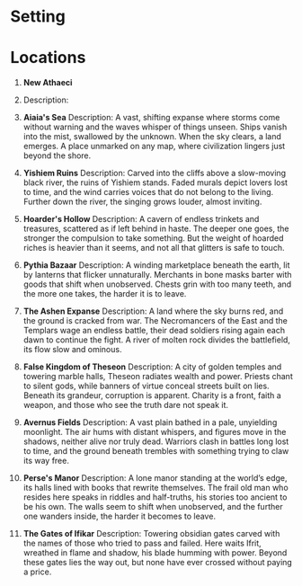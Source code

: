 # Setting
# Locations
1. **New Athaeci**
2. Description: 

3. **Aiaia's Sea**
Description: A vast, shifting expanse where storms come without warning and the waves whisper of things
unseen. Ships vanish into the mist, swallowed by the unknown. When the sky clears, a land 
emerges. A place unmarked on any map, where civilization lingers just beyond the shore.

4. **Yishiem Ruins**
Description: Carved into the cliffs above a slow-moving black river, the ruins of Yishiem stands. Faded murals
depict lovers lost to time, and the wind carries voices that do not belong to the living. Further
down the river, the singing grows louder, almost inviting.

5. **Hoarder's Hollow**
Description: A cavern of endless trinkets and treasures, scattered as if left behind in haste. The deeper one
goes, the stronger the compulsion to take something. But the weight of hoarded riches is heavier
than it seems, and not all that glitters is safe to touch.

6. **Pythia Bazaar**
Description: A winding marketplace beneath the earth, lit by lanterns that flicker unnaturally. Merchants in 
bone masks barter with goods that shift when unobserved. Chests grin with too many teeth, 
and the more one takes, the harder it is to leave.

7. **The Ashen Expanse**
Description: A land where the sky burns red, and the ground is cracked from war. The Necromancers of the 
East and the Templars wage an endless battle, their dead soldiers rising again each dawn to 
continue the fight. A river of molten rock divides the battlefield, its flow slow and ominous.

8. **False Kingdom of Theseon**
Description: A city of golden temples and towering marble halls, Theseon radiates wealth and power. Priests
chant to silent gods, while banners of virtue conceal streets built on lies. Beneath its grandeur, 
corruption is apparent. Charity is a front, faith a weapon, and those who see the truth dare not 
speak it.

9. **Avernus Fields**
Description: A vast plain bathed in a pale, unyielding moonlight. The air hums with distant whispers, 
and figures move in the shadows, neither alive nor truly dead. Warriors clash in battles 
long lost to time, and the ground beneath trembles with something trying to claw its way free.

10. **Perse's Manor**
Description: A lone manor standing at the world’s edge, its halls lined with books that rewrite themselves. 
The frail old man who resides here speaks in riddles and half-truths, his stories too ancient 
to be his own. The walls seem to shift when unobserved, and the further one wanders inside, 
the harder it becomes to leave.

11. **The Gates of Ifikar**
Description: Towering obsidian gates carved with the names of those who tried to pass and failed. Here waits
Ifrit, wreathed in flame and shadow, his blade humming with power. Beyond these gates lies the 
way out, but none have ever crossed without paying a price.
